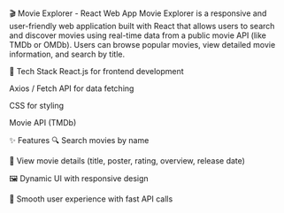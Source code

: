 🎬 Movie Explorer - React Web App
Movie Explorer is a responsive and user-friendly web application built with React that allows users to search and discover movies using real-time data from a public movie API (like TMDb or OMDb). Users can browse popular movies, view detailed movie information, and search by title.

🔧 Tech Stack
React.js for frontend development

Axios / Fetch API for data fetching

CSS for styling

Movie API (TMDb)

✨ Features
🔍 Search movies by name

📃 View movie details (title, poster, rating, overview, release date)

🖼️ Dynamic UI with responsive design

🚀 Smooth user experience with fast API calls
